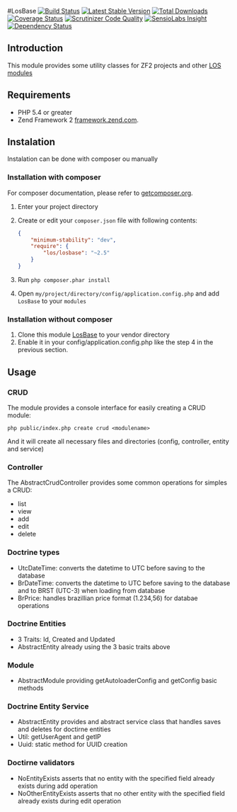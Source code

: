 #LosBase
[![Build Status](https://travis-ci.org/Lansoweb/LosBase.svg?branch=master)](https://travis-ci.org/Lansoweb/LosBase) [![Latest Stable Version](https://poser.pugx.org/los/losbase/v/stable.svg)](https://packagist.org/packages/los/losbase) [![Total Downloads](https://poser.pugx.org/los/losbase/downloads.svg)](https://packagist.org/packages/los/losbase) [![Coverage Status](https://coveralls.io/repos/Lansoweb/LosBase/badge.svg)](https://coveralls.io/r/Lansoweb/LosBase) [![Scrutinizer Code Quality](https://scrutinizer-ci.com/g/Lansoweb/LosBase/badges/quality-score.png?b=master)](https://scrutinizer-ci.com/g/Lansoweb/LosBase/?branch=master) [![SensioLabs Insight](https://img.shields.io/sensiolabs/i/72de3f91-4d5b-4d34-a653-197975ce4c17.svg?style=flat)](https://insight.sensiolabs.com/projects/72de3f91-4d5b-4d34-a653-197975ce4c17) [![Dependency Status](https://www.versioneye.com/user/projects/54da829bc1bbbd5f820002d2/badge.svg?style=flat)](https://www.versioneye.com/user/projects/54da829bc1bbbd5f820002d2)

## Introduction
This module provides some utility classes for ZF2 projects and other [LOS modules](http://leandrosilva.info/modulos-zf2)

## Requirements
- PHP 5.4 or greater
- Zend Framework 2 [framework.zend.com](http://framework.zend.com/).

## Instalation
Instalation can be done with composer ou manually

### Installation with composer
For composer documentation, please refer to [getcomposer.org](http://getcomposer.org/).

  1. Enter your project directory
  2. Create or edit your `composer.json` file with following contents:

     ```json
     {
         "minimum-stability": "dev",
         "require": {
             "los/losbase": "~2.5"
         }
     }
     ```
  3. Run `php composer.phar install`
  4. Open `my/project/directory/config/application.config.php` and add `LosBase` to your `modules`
     
### Installation without composer

  1. Clone this module [LosBase](http://github.com/LansoWeb/LosBase) to your vendor directory
  2. Enable it in your config/application.config.php like the step 4 in the previous section.
  
## Usage

### CRUD

The module provides a console interface for easily creating a CRUD module:
```
php public/index.php create crud <modulename>
```

And it will create all necessary files and directories (config, controller, entity and service)

### Controller

The AbstractCrudController provides some common operations for simples a CRUD:
* list
* view
* add
* edit
* delete

### Doctrine types
* UtcDateTime: converts the datetime to UTC before saving to the database
* BrDateTime: converts the datetime to UTC before saving to the database and to BRST (UTC-3) when loading from database
* BrPrice: handles brazillian price format (1.234,56) for databae operations

### Doctrine Entities
* 3 Traits: Id, Created and Updated
* AbstractEntity already using the 3 basic traits above

### Module
* AbstractModule providing getAutoloaderConfig and getConfig basic methods

### Doctrine Entity Service
* AbstractEntity provides and abstract service class that handles saves and deletes for doctirne entities
* Util: getUserAgent and getIP
* Uuid: static method for UUID creation

### Doctirne validators
* NoEntityExists asserts that no entity with the specified field already exists during add operation
* NoOtherEntityExists asserts that no other entity with the specified field already exists during edit operation

